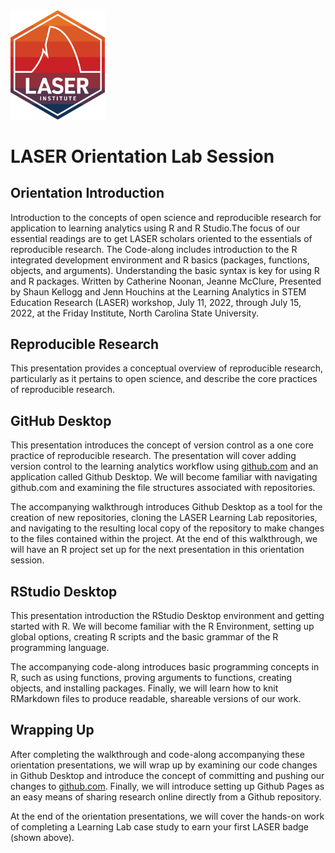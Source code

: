 <img src="img/LASER_Hx.png" width="30%"/>

# LASER Orientation Lab Session
 
## Orientation Introduction

Introduction to the concepts of open science and reproducible research for application to learning analytics using R and R Studio.The focus of our essential readings are to get LASER scholars oriented to the essentials of reproducible research. The Code-along includes introduction to the R integrated development environment and R basics (packages, functions, objects, and arguments). Understanding the basic syntax is key for using R and R packages. Written by Catherine Noonan, Jeanne McClure, Presented by Shaun Kellogg and Jenn Houchins  at the Learning Analytics in STEM Education Research (LASER) workshop, July 11, 2022, through July 15, 2022, at the Friday Institute, North Carolina State University.

## Reproducible Research

This presentation provides a conceptual overview of reproducible research, particularly as it pertains to open science, and describe the core practices of reproducible research.

## GitHub Desktop

This presentation introduces the concept of version control as a one core practice of reproducible research. The presentation will cover adding version control to the learning analytics workflow using [github.com](https://github.com/) and an application called Github Desktop. We will become familiar with navigating github.com and examining the file structures associated with repositories. 

The accompanying walkthrough introduces Github Desktop as a tool for the creation of new repositories, cloning the LASER Learning Lab repositories, and navigating to the resulting local copy of the repository to make changes to the files contained within the project. At the end of this walkthrough, we will have an R project set up for the next presentation in this orientation session.

## RStudio Desktop

This presentation introduction the RStudio Desktop environment and getting started with R. We will become familiar with the R Environment, setting up global options, creating R scripts and the basic grammar of the R programming language.

The accompanying code-along introduces basic programming concepts in R, such as using functions, proving arguments to functions, creating objects, and installing packages. Finally, we will learn how to knit RMarkdown files to produce readable, shareable versions of our work.

## Wrapping Up

After completing the walkthrough and code-along accompanying these orientation presentations, we will wrap up by examining our code changes in Github Desktop and introduce the concept of committing and pushing our changes to [github.com](https://github.com/). Finally, we will introduce setting up Github Pages as an easy means of sharing research online directly from a Github repository.

At the end of the orientation presentations, we will cover the hands-on work of completing a Learning Lab case study to earn your first LASER badge (shown above).
